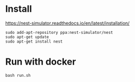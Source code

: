 # Install
https://nest-simulator.readthedocs.io/en/latest/installation/

```
sudo add-apt-repository ppa:nest-simulator/nest
sudo apt-get update
sudo apt-get install nest
```

# Run with docker
```
bash run.sh
```
